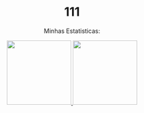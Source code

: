 <div>
  
  <h1 align="center">
    111</a>
  </h1>
  
  <p align="center">
    Minhas Estatisticas:
  </p>
  
</div>

<div align="center">
  <a href="https://github.com/BoneShai">
    <img height="150em" src="https://github-readme-stats.vercel.app/api?username=BoneShai&count_private=true&include_all_commits=true&show_icons=true&theme=dracula&hide_border=false&show_owner=true"/>
    <img height="150em" src="https://github-readme-stats.vercel.app/api/top-langs/?username=BoneShai&theme=dracula&hide_border=false&&layout=compact"/>
  </a>
</div>

